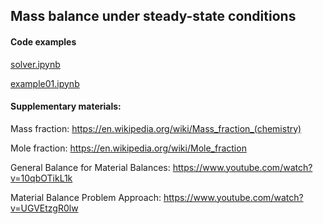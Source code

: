 ## Mass balance under steady-state conditions

#### Code examples

[solver.ipynb](solver.ipynb)

[example01.ipynb](example01.ipynb)


#### Supplementary materials:

Mass fraction: https://en.wikipedia.org/wiki/Mass_fraction_(chemistry)

Mole fraction: https://en.wikipedia.org/wiki/Mole_fraction

General Balance for Material Balances: https://www.youtube.com/watch?v=10qbOTikL1k

Material Balance Problem Approach: https://www.youtube.com/watch?v=UGVEtzgR0lw
